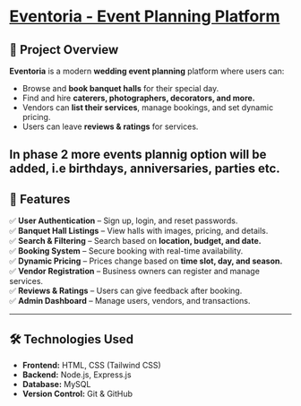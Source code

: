 # [Eventoria - Event Planning Platform](https://mtaha-23.github.io/Eventoria/)

## 📌 Project Overview
**Eventoria** is a modern **wedding event planning** platform where users can:
- Browse and **book banquet halls** for their special day.
- Find and hire **caterers, photographers, decorators, and more.**
- Vendors can **list their services**, manage bookings, and set dynamic pricing.
- Users can leave **reviews & ratings** for services.

In phase 2 more events plannig option will be added, i.e birthdays, anniversaries, parties etc.
---

## 🚀 Features
✅ **User Authentication** – Sign up, login, and reset passwords.  
✅ **Banquet Hall Listings** – View halls with images, pricing, and details.  
✅ **Search & Filtering** – Search based on **location, budget, and date.**  
✅ **Booking System** – Secure booking with real-time availability.  
✅ **Dynamic Pricing** – Prices change based on **time slot, day, and season.**  
✅ **Vendor Registration** – Business owners can register and manage services.  
✅ **Reviews & Ratings** – Users can give feedback after booking.  
✅ **Admin Dashboard** – Manage users, vendors, and transactions.  

---

## 🛠️ Technologies Used
- **Frontend:** HTML, CSS (Tailwind CSS)  
- **Backend:** Node.js, Express.js  
- **Database:** MySQL  
- **Version Control:** Git & GitHub  


